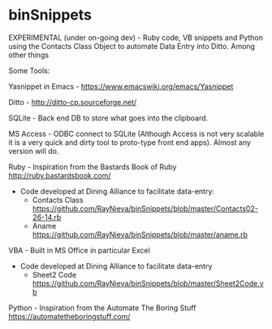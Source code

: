 # binSnippets
EXPERIMENTAL (under on-going dev) - Ruby code, VB snippets and Python using the Contacts Class Object to automate Data Entry into Ditto. Among other things


Some  Tools:

Yasnippet in Emacs - https://www.emacswiki.org/emacs/Yasnippet

Ditto - http://ditto-cp.sourceforge.net/

SQLite - Back end DB to store what goes into the clipboard.

MS Access - ODBC connect to SQLite (Although Access is not very scalable it is a very  quick and dirty tool to proto-type front end apps). Almost any version will do.

Ruby - Inspiration from the Bastards Book of Ruby http://ruby.bastardsbook.com/

- Code developed at Dining Alliance to facilitate data-entry:
  - Contacts Class https://github.com/RayNieva/binSnippets/blob/master/Contacts02-26-14.rb
  - Aname https://github.com/RayNieva/binSnippets/blob/master/aname.rb

VBA - Built in MS Office in particular Excel

- Code developed at Dining Alliance to facilitate data-entry
  - Sheet2 Code https://github.com/RayNieva/binSnippets/blob/master/Sheet2Code.vb


Python - Inspiration from the Automate The Boring Stuff https://automatetheboringstuff.com/
